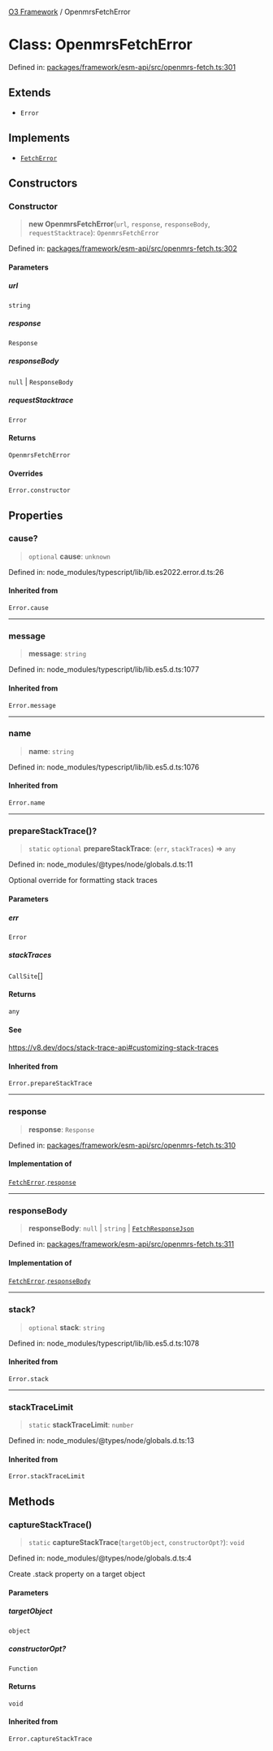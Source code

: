 [O3 Framework](../API.md) / OpenmrsFetchError

# Class: OpenmrsFetchError

Defined in: [packages/framework/esm-api/src/openmrs-fetch.ts:301](https://github.com/openmrs/openmrs-esm-core/blob/main/packages/framework/esm-api/src/openmrs-fetch.ts#L301)

## Extends

- `Error`

## Implements

- [`FetchError`](../interfaces/FetchError.md)

## Constructors

### Constructor

> **new OpenmrsFetchError**(`url`, `response`, `responseBody`, `requestStacktrace`): `OpenmrsFetchError`

Defined in: [packages/framework/esm-api/src/openmrs-fetch.ts:302](https://github.com/openmrs/openmrs-esm-core/blob/main/packages/framework/esm-api/src/openmrs-fetch.ts#L302)

#### Parameters

##### url

`string`

##### response

`Response`

##### responseBody

`null` | `ResponseBody`

##### requestStacktrace

`Error`

#### Returns

`OpenmrsFetchError`

#### Overrides

`Error.constructor`

## Properties

### cause?

> `optional` **cause**: `unknown`

Defined in: node\_modules/typescript/lib/lib.es2022.error.d.ts:26

#### Inherited from

`Error.cause`

***

### message

> **message**: `string`

Defined in: node\_modules/typescript/lib/lib.es5.d.ts:1077

#### Inherited from

`Error.message`

***

### name

> **name**: `string`

Defined in: node\_modules/typescript/lib/lib.es5.d.ts:1076

#### Inherited from

`Error.name`

***

### prepareStackTrace()?

> `static` `optional` **prepareStackTrace**: (`err`, `stackTraces`) => `any`

Defined in: node\_modules/@types/node/globals.d.ts:11

Optional override for formatting stack traces

#### Parameters

##### err

`Error`

##### stackTraces

`CallSite`[]

#### Returns

`any`

#### See

https://v8.dev/docs/stack-trace-api#customizing-stack-traces

#### Inherited from

`Error.prepareStackTrace`

***

### response

> **response**: `Response`

Defined in: [packages/framework/esm-api/src/openmrs-fetch.ts:310](https://github.com/openmrs/openmrs-esm-core/blob/main/packages/framework/esm-api/src/openmrs-fetch.ts#L310)

#### Implementation of

[`FetchError`](../interfaces/FetchError.md).[`response`](../interfaces/FetchError.md#response)

***

### responseBody

> **responseBody**: `null` \| `string` \| [`FetchResponseJson`](../interfaces/FetchResponseJson.md)

Defined in: [packages/framework/esm-api/src/openmrs-fetch.ts:311](https://github.com/openmrs/openmrs-esm-core/blob/main/packages/framework/esm-api/src/openmrs-fetch.ts#L311)

#### Implementation of

[`FetchError`](../interfaces/FetchError.md).[`responseBody`](../interfaces/FetchError.md#responsebody)

***

### stack?

> `optional` **stack**: `string`

Defined in: node\_modules/typescript/lib/lib.es5.d.ts:1078

#### Inherited from

`Error.stack`

***

### stackTraceLimit

> `static` **stackTraceLimit**: `number`

Defined in: node\_modules/@types/node/globals.d.ts:13

#### Inherited from

`Error.stackTraceLimit`

## Methods

### captureStackTrace()

> `static` **captureStackTrace**(`targetObject`, `constructorOpt?`): `void`

Defined in: node\_modules/@types/node/globals.d.ts:4

Create .stack property on a target object

#### Parameters

##### targetObject

`object`

##### constructorOpt?

`Function`

#### Returns

`void`

#### Inherited from

`Error.captureStackTrace`
